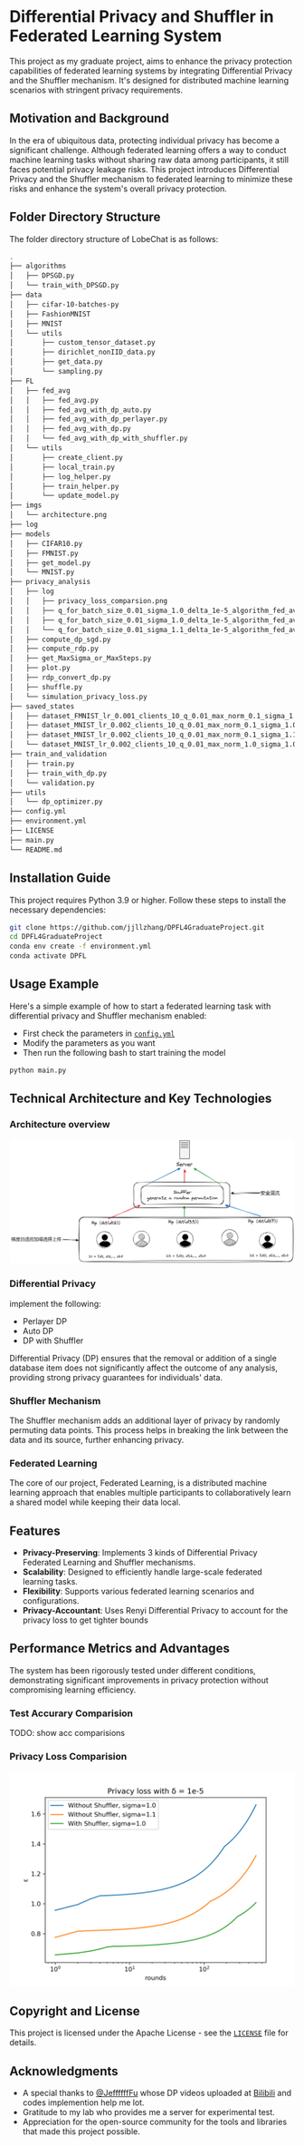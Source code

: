 # Differential Privacy and Shuffler in Federated Learning System

This project as my graduate project, aims to enhance the privacy protection capabilities of federated learning systems by integrating Differential Privacy and the Shuffler mechanism. It's designed for distributed machine learning scenarios with stringent privacy requirements.

## Motivation and Background

In the era of ubiquitous data, protecting individual privacy has become a significant challenge. Although federated learning offers a way to conduct machine learning tasks without sharing raw data among participants, it still faces potential privacy leakage risks. This project introduces Differential Privacy and the Shuffler mechanism to federated learning to minimize these risks and enhance the system's overall privacy protection.

## Folder Directory Structure

The folder directory structure of LobeChat is as follows:

```bash
.
├── algorithms
│   ├── DPSGD.py
│   └── train_with_DPSGD.py
├── data
│   ├── cifar-10-batches-py
│   ├── FashionMNIST
│   ├── MNIST
│   └── utils
│       ├── custom_tensor_dataset.py
│       ├── dirichlet_nonIID_data.py
│       ├── get_data.py
│       └── sampling.py
├── FL
│   ├── fed_avg
│   │   ├── fed_avg.py
│   │   ├── fed_avg_with_dp_auto.py
│   │   ├── fed_avg_with_dp_perlayer.py
│   │   ├── fed_avg_with_dp.py
│   │   └── fed_avg_with_dp_with_shuffler.py
│   └── utils
│       ├── create_client.py
│       ├── local_train.py
│       ├── log_helper.py
│       ├── train_helper.py
│       └── update_model.py
├── imgs
│   └── architecture.png
├── log
├── models
│   ├── CIFAR10.py
│   ├── FMNIST.py
│   ├── get_model.py
│   └── MNIST.py
├── privacy_analysis
│   ├── log
│   │   ├── privacy_loss_comparsion.png
│   │   ├── q_for_batch_size_0.01_sigma_1.0_delta_1e-5_algorithm_fed_avg_with_dp.csv
│   │   ├── q_for_batch_size_0.01_sigma_1.0_delta_1e-5_algorithm_fed_avg_with_dp_with_shuffler.csv
│   │   └── q_for_batch_size_0.01_sigma_1.1_delta_1e-5_algorithm_fed_avg_with_dp.csv
│   ├── compute_dp_sgd.py
│   ├── compute_rdp.py
│   ├── get_MaxSigma_or_MaxSteps.py
│   ├── plot.py
│   ├── rdp_convert_dp.py
│   ├── shuffle.py
│   └── simulation_privacy_loss.py
├── saved_states
│   ├── dataset_FMNIST_lr_0.001_clients_10_q_0.01_max_norm_0.1_sigma_1.0_delta_1e-05
│   ├── dataset_MNIST_lr_0.002_clients_10_q_0.01_max_norm_0.1_sigma_1.0_delta_1e-05
│   ├── dataset_MNIST_lr_0.002_clients_10_q_0.01_max_norm_0.1_sigma_1.1_delta_1e-05
│   └── dataset_MNIST_lr_0.002_clients_10_q_0.01_max_norm_1.0_sigma_1.0_delta_1e-05
├── train_and_validation
│   ├── train.py
│   ├── train_with_dp.py
│   └── validation.py
├── utils
│   └── dp_optimizer.py
├── config.yml
├── environment.yml
├── LICENSE
├── main.py
└── README.md
```

## Installation Guide

This project requires Python 3.9 or higher. Follow these steps to install the necessary dependencies:

```bash
git clone https://github.com/jjllzhang/DPFL4GraduateProject.git
cd DPFL4GraduateProject
conda env create -f environment.yml
conda activate DPFL
```

## Usage Example

Here's a simple example of how to start a federated learning task with differential privacy and Shuffler mechanism enabled:

- First check the parameters in [`config.yml`](./config.yml)
- Modify the parameters as you want
- Then run the following bash to start training the model

```bash
python main.py
```

## Technical Architecture and Key Technologies

### Architecture overview

![The system architecture](./imgs/architecture.png)

### Differential Privacy

implement the following:

- Perlayer DP
- Auto DP
- DP with Shuffler

Differential Privacy (DP) ensures that the removal or addition of a single database item does not significantly affect the outcome of any analysis, providing strong privacy guarantees for individuals' data.

### Shuffler Mechanism

The Shuffler mechanism adds an additional layer of privacy by randomly permuting data points. This process helps in breaking the link between the data and its source, further enhancing privacy.

### Federated Learning

The core of our project, Federated Learning, is a distributed machine learning approach that enables multiple participants to collaboratively learn a shared model while keeping their data local.

## Features

- **Privacy-Preserving**: Implements 3 kinds of Differential Privacy Federated Learning and Shuffler mechanisms.
- **Scalability**: Designed to efficiently handle large-scale federated learning tasks.
- **Flexibility**: Supports various federated learning scenarios and configurations.
- **Privacy-Accountant**: Uses Renyi Differential Privacy to account for the privacy loss to get tighter bounds

## Performance Metrics and Advantages

The system has been rigorously tested under different conditions, demonstrating significant improvements in privacy protection without compromising learning efficiency.

### Test Accurary Comparision

TODO: show acc comparisions

### Privacy Loss Comparision

![privacy loss comparision](./privacy_analysis/log/privacy_loss_comparsion.png)

## Copyright and License

This project is licensed under the Apache License - see the [`LICENSE`](./LICENSE) file for details.

## Acknowledgments

- A special thanks to [@JeffffffFu](https://github.com/JeffffffFu) whose DP videos uploaded at [Bilibili](https://bilibili.com) and codes implemention help me lot.
- Gratitude to my lab who provides me a server for experimental test.
- Appreciation for the open-source community for the tools and libraries that made this project possible.
